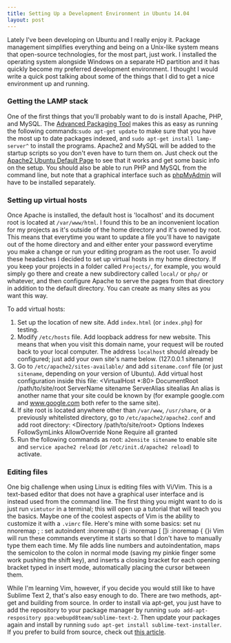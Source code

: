 ```yaml
---
title: Setting Up a Development Environment in Ubuntu 14.04
layout: post
---
```


Lately I've been developing on Ubuntu and I really enjoy it. Package management simplifies everything and being on a Unix-like system means that open-source technologies, for the most part, just work. I installed the operating system alongside Windows on a separate HD partition and it has quickly become my preferred development environment. I thought I would write a quick post talking about some of the things that I did to get a nice environment up and running.

### Getting the LAMP stack ###

One of the first things that you'll probably want to do is install Apache, PHP, and MySQL. The [Advanced Packaging Tool](https://help.ubuntu.com/12.04/serverguide/apt-get.html) makes this as easy as running the following commands:`sudo apt-get update` to make sure that you have the most up to date packages indexed, and `sudo apt-get install lamp-server^` to install the programs. Apache2 and MySQL will be added to the startup scripts so you don't even have to turn them on. Just check out the [Apache2 Ubuntu Default Page](http://localhost) to see that it works and get some basic info on the setup. You should also be able to run PHP and MySQL from the command line, but note that a graphical interface such as [phpMyAdmin](http://www.phpmyadmin.net/home_page/index.php) will have to be installed separately.

### Setting up virtual hosts ###

Once Apache is installed, the default host is 'localhost' and its document root is located at `/var/www/html`. I found this to be an inconvenient location for my projects as it's outside of the home directory and it's owned by root. This means that everytime you want to update a file you'll have to navigate out of the home directory and and either enter your password everytime you make a change or run your editing program as the root user. To avoid these headaches I decided to set up virtual hosts in my home directory. If you keep your projects in a folder called `Projects/`, for example, you would simply go there and create a new subdirectory called `local/` or `php/` or whatever, and then configure Apache to serve the pages from that directory in addition to the default directory. You can create as many sites as you want this way.

To add virtual hosts:

1. Set up the location of new site. Add `index.html` (or `index.php`) for testing.
2. Modify `/etc/hosts` file. Add loopback address for new website. This means that when you visit this domain name, your request will be routed back to your local computer. The address `localhost` should already be configured; just add your own site's name below. (127.0.0.1 <tab> sitename)
3. Go to `/etc/apache2/sites-available/` and add `sitename.conf` file (or just `sitename`, depending on your version of Ubuntu). Add virtual host configuration inside this file:
    <VirtualHost *:80>
        DocumentRoot /path/to/site/root
	ServerName sitename
	ServerAlias sitealias
    </VirtualHost>
An alias is another name that your site could be known by (for example google.com and www.google.com both refer to the same site).
4. If site root is located anywhere other than `/var/www`, `/usr/share`, or a previously whitelisted directory, go to `/etc/apache2/apache2.conf` and add root directory:
    <Directory /path/to/site/root>
        Options Indexes FollowSymLinks
        AllowOverride None
        Require all granted
    </Directory>
5. Run the following commands as root: `a2ensite sitename` to enable site and `service apache2 reload` (or `/etc/init.d/apache2 reload`) to activate.

### Editing files ###

One big challenge when using Linux is editing files with Vi/Vim. This is a text-based editor that does not have a graphical user interface and is instead used from the command line. The first thing you might want to do is just run `vimtutor` in a terminal; this will open up a tutorial that will teach you the basics. Maybe one of the coolest aspects of Vim is the ability to customize it with a `.vimrc` file. Here's mine with some basics:
	set nu
	nnoremap ; :
	set autoindent
	:inoremap ( ()<Esc>i
	:inoremap [ []<Esc>i
	:inoremap { {}<Esc>i
Vim will run these commands everytime it starts so that I don't have to manually type them each time. My file adds line numbers and autoindentation, maps the semicolon to the colon in normal mode (saving my pinkie finger some work pushing the shift key), and inserts a closing bracket for each opening bracket typed in insert mode, automatically placing the cursor between them.

While I'm learning Vim, however, if you decide you would still like to have Sublime Text 2, that's also easy enough to do. There are two methods, apt-get and building from source. In order to install via apt-get, you just have to add the repository to your package manager by running `sudo add-apt-respository ppa:webupd8team/sublime-text-2`. Then update your packages again and install by running `sudo apt-get install sublime-text-installer`. If you prefer to build from source, check out [this article](http://www.tecmint.com/install-sublime-text-editor-in-linux/).
